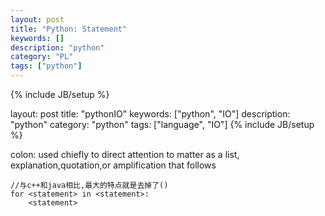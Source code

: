 ```yaml
---
layout: post
title: "Python: Statement"
keywords: []
description: "python"
category: "PL"
tags: ["python"]
---
```

{% include JB/setup %}

layout: post
 title: "pythonIO"
 keywords: ["python", "IO"] 
description: "python"
 category: "python"
 tags: ["language", "IO"]
 {% include JB/setup %}

colon: used chiefly to direct attention to matter as a list, explanation,quotation,or amplification that follows
```
//与c++和java相比,最大的特点就是去掉了()
for <statement> in <statement>:
	<statement>
```
